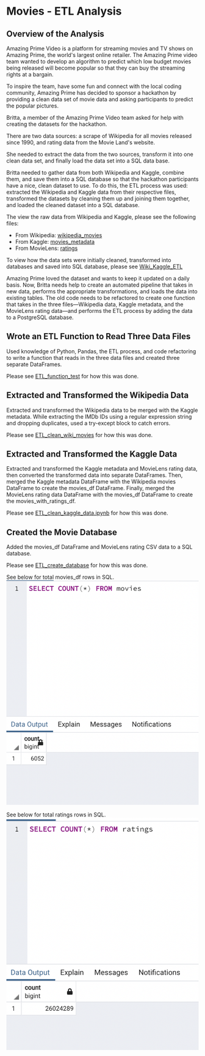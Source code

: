 # Movies - ETL Analysis

## Overview of the Analysis 
Amazing Prime Video is a platform for streaming movies and TV shows on Amazing Prime, the world's largest online retailer. 
The Amazing Prime video team wanted to develop an algorithm to predict which low budget movies being released will become popular so that they can buy the streaming rights at a bargain. 

To inspire the team, have some fun and connect with the local coding community, Amazing Prime has decided to sponsor a hackathon by providing a clean data set of movie data and asking participants to predict the popular pictures. 

Britta, a member of the Amazing Prime Video team asked for help with creating the datasets for the hackathon.

There are two data sources: a scrape of Wikipedia for all movies released since 1990, and rating data from the Movie Land's website. 

She needed to extract the data from the two sources, transform it into one clean data set, and finally load the data set into a SQL data base. 

Britta needed to gather data from both Wikipedia and Kaggle, combine them, and save them into a SQL database so that the hackathon participants have a nice, clean dataset to use. To do this, the ETL process was used: extracted the Wikipedia and Kaggle data from their respective files, transformed the datasets by cleaning them up and joining them together, and loaded the cleaned dataset into a SQL database.

The view the raw data from Wikipedia and Kaggle, please see the following files: 
* From Wikipedia: [wikipedia_movies](Resources/wikipedia_movies.json)
* From Kaggle: [movies_metadata](Resources/movies_metadata.csv)
* From MovieLens: [ratings](Resources/ratings.csv)

To view how the data sets were initially cleaned, transformed into databases and saved into SQL database, please see [Wiki_Kaggle_ETL](Wiki_Kaggle_ETL.ipynb)

Amazing Prime loved the dataset and wants to keep it updated on a daily basis. Now, Britta needs help to create an automated pipeline that takes in new data, performs the appropriate transformations, and loads the data into existing tables. The old code needs to be refactored to create one function that takes in the three files—Wikipedia data, Kaggle metadata, and the MovieLens rating data—and performs the ETL process by adding the data to a PostgreSQL database.

## Wrote an ETL Function to Read Three Data Files
Used knowledge of Python, Pandas, the ETL process, and code refactoring to write a function that reads in the three data files and created three separate DataFrames.

Please see [ETL_function_test](ETL_function_test.ipynb) for how this was done. 

## Extracted and Transformed the Wikipedia Data 
Extracted and transformed the Wikipedia data to be merged with the Kaggle metadata. While extracting the IMDb IDs using a regular expression string and dropping duplicates, used a try-except block to catch errors.

Please see [ETL_clean_wiki_movies](ETL_clean_wiki_movies.ipynb) for how this was done. 

## Extracted and Transformed the Kaggle Data
Extracted and transformed the Kaggle metadata and MovieLens rating data, then converted the transformed data into separate DataFrames. Then, merged the Kaggle metadata DataFrame with the Wikipedia movies DataFrame to create the movies_df DataFrame. Finally, merged the MovieLens rating data DataFrame with the movies_df DataFrame to create the movies_with_ratings_df.

Please see [ETL_clean_kaggle_data.ipynb](ETL_clean_kaggle_data.ipynb) for how this was done. 

## Created the Movie Database
Added the movies_df DataFrame and MovieLens rating CSV data to a SQL database.

Please see [ETL_create_database](ETL_create_database.ipynb) for how this was done. 

See below for total movies_df rows in SQL. 
![movies_query](Resources/movies_query.png)

See below for total ratings rows in SQL. 
![ratings_query](Resources/ratings_query.png)
